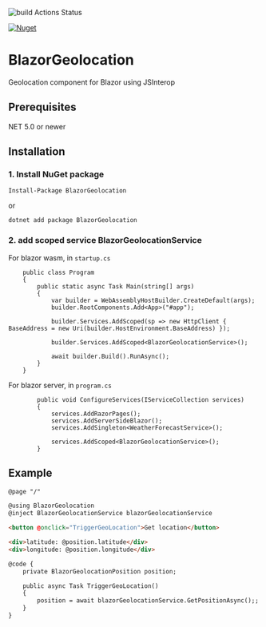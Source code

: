 ![build Actions Status](https://github.com/kattunga/BlazorGeolocation/workflows/build/badge.svg)

[![Nuget](https://img.shields.io/nuget/v/BlazorGeolocation?style=flat-square)](https://www.nuget.org/packages/BlazorGeolocation/)

# BlazorGeolocation
Geolocation component for Blazor using JSInterop

## Prerequisites

NET 5.0 or newer

## Installation

### 1. Install NuGet package

```
Install-Package BlazorGeolocation
```

or

```
dotnet add package BlazorGeolocation
```

### 2. add scoped service BlazorGeolocationService

For blazor wasm, in `startup.cs`
```
    public class Program
    {
        public static async Task Main(string[] args)
        {
            var builder = WebAssemblyHostBuilder.CreateDefault(args);
            builder.RootComponents.Add<App>("#app");

            builder.Services.AddScoped(sp => new HttpClient { BaseAddress = new Uri(builder.HostEnvironment.BaseAddress) });

            builder.Services.AddScoped<BlazorGeolocationService>();

            await builder.Build().RunAsync();
        }
    }
```

For blazor server, in `program.cs`
```
        public void ConfigureServices(IServiceCollection services)
        {
            services.AddRazorPages();
            services.AddServerSideBlazor();
            services.AddSingleton<WeatherForecastService>();

            services.AddScoped<BlazorGeolocationService>();
        }
```

## Example


```html
@page "/"

@using BlazorGeolocation
@inject BlazorGeolocationService blazorGeolocationService

<button @onclick="TriggerGeoLocation">Get location</button>

<div>latitude: @position.latitude</div>
<div>longitude: @position.longitude</div>

@code {
    private BlazorGeolocationPosition position;

    public async Task TriggerGeoLocation()
    {
        position = await blazorGeolocationService.GetPositionAsync();;
    }
}
```
